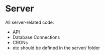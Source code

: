 # Server
All server-related code:
* API
* Database Connections
* CRONs
* etc
should be defined in the server/ folder
